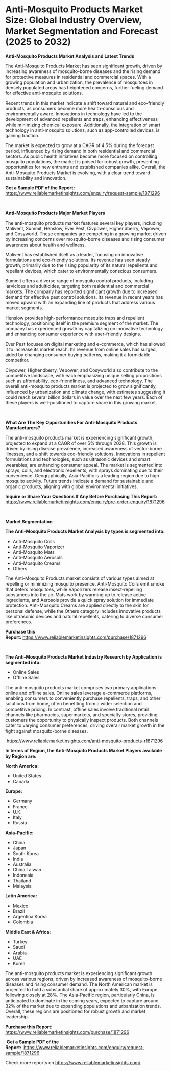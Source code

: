 <p><h1>Anti-Mosquito Products Market Size: Global Industry Overview, Market Segmentation and Forecast (2025 to 2032)</h1></p><p><strong>Anti-Mosquito Products Market Analysis and Latest Trends</strong></p>
<p><p>The Anti-Mosquito Products Market has seen significant growth, driven by increasing awareness of mosquito-borne diseases and the rising demand for protective measures in residential and commercial spaces. With a growing population and urbanization, the prevalence of mosquitoes in densely populated areas has heightened concerns, further fueling demand for effective anti-mosquito solutions. </p><p>Recent trends in this market indicate a shift toward natural and eco-friendly products, as consumers become more health-conscious and environmentally aware. Innovations in technology have led to the development of advanced repellents and traps, enhancing effectiveness while minimizing chemical exposure. Additionally, the integration of smart technology in anti-mosquito solutions, such as app-controlled devices, is gaining traction.</p><p>The market is expected to grow at a CAGR of 4.5% during the forecast period, influenced by rising demand in both residential and commercial sectors. As public health initiatives become more focused on controlling mosquito populations, the market is poised for robust growth, presenting opportunities for new entrants and established companies alike. Overall, the Anti-Mosquito Products Market is evolving, with a clear trend toward sustainability and innovation.</p></p>
<p><strong>Get a Sample PDF of the Report:&nbsp;</strong> <a href="https://www.reliablemarketinsights.com/enquiry/request-sample/1871296?utm_campaign=3583&utm_medium=2&utm_source=Github&utm_content=ia&utm_term=05042025&utm_id=anti-mosquito-products">https://www.reliablemarketinsights.com/enquiry/request-sample/1871296</a></p>
<p>&nbsp;</p>
<p><strong>Anti-Mosquito Products Major Market Players</strong></p>
<p><p>The anti-mosquito products market features several key players, including Malivent, Summit, Henslow, Ever Pest, Civpower, Highendberry, Vepower, and Cosyworld. These companies are competing in a growing market driven by increasing concerns over mosquito-borne diseases and rising consumer awareness about health and wellness.</p><p>Malivent has established itself as a leader, focusing on innovative formulations and eco-friendly solutions. Its revenue has seen steady growth, primarily due to the rising popularity of its natural repellents and repellant devices, which cater to environmentally conscious consumers.</p><p>Summit offers a diverse range of mosquito control products, including larvicides and adulticides, targeting both residential and commercial markets. The company has reported significant growth due to increased demand for effective pest control solutions. Its revenue in recent years has moved upward with an expanding line of products that address various market segments.</p><p>Henslow provides high-performance mosquito traps and repellent technology, positioning itself in the premium segment of the market. The company has experienced growth by capitalizing on innovative technology and enhancing consumer experience with user-friendly designs.</p><p>Ever Pest focuses on digital marketing and e-commerce, which has allowed it to increase its market reach. Its revenue from online sales has surged, aided by changing consumer buying patterns, making it a formidable competitor.</p><p>Civpower, Highendberry, Vepower, and Cosyworld also contribute to the competitive landscape, with each emphasizing unique selling propositions such as affordability, eco-friendliness, and advanced technology. The overall anti-mosquito products market is projected to grow significantly, influenced by urbanization and climate change, with estimates suggesting it could reach several billion dollars in value over the next few years. Each of these players is well-positioned to capture share in this growing market.</p></p>
<p>&nbsp;</p>
<p><strong>What Are The Key Opportunities For Anti-Mosquito Products Manufacturers?</strong></p>
<p><p>The anti-mosquito products market is experiencing significant growth, projected to expand at a CAGR of over 5% through 2028. This growth is driven by rising disease prevalence, increased awareness of vector-borne illnesses, and a shift towards eco-friendly solutions. Innovations in repellent formulations and technologies, such as ultrasonic devices and smart wearables, are enhancing consumer appeal. The market is segmented into sprays, coils, and electronic repellents, with sprays dominating due to their convenience. Geographically, Asia-Pacific is a leading region due to high mosquito activity. Future trends indicate a demand for sustainable and organic products, aligning with global environmental initiatives.</p></p>
<p><strong>Inquire or Share Your Questions If Any Before Purchasing This Report:</strong> <a href="https://www.reliablemarketinsights.com/enquiry/pre-order-enquiry/1871296?utm_campaign=3583&utm_medium=2&utm_source=Github&utm_content=ia&utm_term=05042025&utm_id=anti-mosquito-products">https://www.reliablemarketinsights.com/enquiry/pre-order-enquiry/1871296</a></p>
<p>&nbsp;</p>
<p><strong>Market Segmentation</strong></p>
<p><strong>The Anti-Mosquito Products Market Analysis by types is segmented into:</strong></p>
<p><ul><li>Anti-Mosquito Coils</li><li>Anti-Mosquito Vaporizer</li><li>Anti-Mosquito Mats</li><li>Anti-Mosquito Aerosols</li><li>Anti-Mosquito Creams</li><li>Others</li></ul></p>
<p><p>The Anti-Mosquito Products market consists of various types aimed at repelling or minimizing mosquito presence. Anti-Mosquito Coils emit smoke that deters mosquitoes, while Vaporizers release insect-repelling substances into the air. Mats work by warming up to release active ingredients, and Aerosols provide a quick spray solution for immediate protection. Anti-Mosquito Creams are applied directly to the skin for personal defense, while the Others category includes innovative products like ultrasonic devices and natural repellents, catering to diverse consumer preferences.</p></p>
<p><strong>Purchase this Report:&nbsp;</strong><a href="https://www.reliablemarketinsights.com/purchase/1871296?utm_campaign=3583&utm_medium=2&utm_source=Github&utm_content=ia&utm_term=05042025&utm_id=anti-mosquito-products">https://www.reliablemarketinsights.com/purchase/1871296</a></p>
<p>&nbsp;</p>
<p><strong>The Anti-Mosquito Products Market Industry Research by Application is segmented into:</strong></p>
<p><ul><li>Online Sales</li><li>Offline Sales</li></ul></p>
<p><p>The anti-mosquito products market comprises two primary applications: online and offline sales. Online sales leverage e-commerce platforms, enabling consumers to conveniently purchase repellents, traps, and other solutions from home, often benefiting from a wider selection and competitive pricing. In contrast, offline sales involve traditional retail channels like pharmacies, supermarkets, and specialty stores, providing customers the opportunity to physically inspect products. Both channels cater to varying consumer preferences, driving overall market growth in the fight against mosquito-borne diseases.</p></p>
<p><a href="https://www.reliablemarketinsights.com/anti-mosquito-products-r1871296?utm_campaign=3583&utm_medium=2&utm_source=Github&utm_content=ia&utm_term=05042025&utm_id=anti-mosquito-products">&nbsp;https://www.reliablemarketinsights.com/anti-mosquito-products-r1871296</a></p>
<p><strong>In terms of Region, the Anti-Mosquito Products Market Players available by Region are:</strong></p>
<p>
    <p> <strong> North America: </strong>
        <ul>
            <li>United States</li>
            <li>Canada</li>
        </ul>
        </p> 
    <p> <strong> Europe: </strong>
        <ul>
            <li>Germany</li>
            <li>France</li>
            <li>U.K.</li>
            <li>Italy</li>
            <li>Russia</li>
        </ul>
        </p> 
    <p> <strong> Asia-Pacific: </strong>
        <ul>
            <li>China</li>
            <li>Japan</li>
            <li>South Korea</li>
            <li>India</li>
            <li>Australia</li>
            <li>China Taiwan</li>
            <li>Indonesia</li>
            <li>Thailand</li>
            <li>Malaysia</li>
        </ul>
        </p> 
    <p> <strong> Latin America: </strong>
        <ul>
            <li>Mexico</li>
            <li>Brazil</li>
            <li>Argentina Korea</li>
            <li>Colombia</li>
        </ul>
        </p> 
    <p> <strong> Middle East & Africa: </strong>
        <ul>
            <li>Turkey</li>
            <li>Saudi</li>
            <li>Arabia</li>
            <li>UAE</li>
            <li>Korea</li>
        </ul>
    </p>
    </p>
<p><p>The anti-mosquito products market is experiencing significant growth across various regions, driven by increased awareness of mosquito-borne diseases and rising consumer demand. The North American market is projected to hold a substantial share of approximately 30%, with Europe following closely at 28%. The Asia-Pacific region, particularly China, is anticipated to dominate in the coming years, expected to capture around 32% of the market due to expanding populations and urbanization trends. Overall, these regions are positioned for robust growth and market leadership.</p></p>
<p><strong>Purchase this Report: </strong><a href="https://www.reliablemarketinsights.com/purchase/1871296?utm_campaign=3583&utm_medium=2&utm_source=Github&utm_content=ia&utm_term=05042025&utm_id=anti-mosquito-products">https://www.reliablemarketinsights.com/purchase/1871296</a></p>
<p>&nbsp;<strong>Get a Sample PDF of the Report:&nbsp;&nbsp;</strong><a href="https://www.reliablemarketinsights.com/enquiry/request-sample/1871296?utm_campaign=3583&utm_medium=2&utm_source=Github&utm_content=ia&utm_term=05042025&utm_id=anti-mosquito-products">https://www.reliablemarketinsights.com/enquiry/request-sample/1871296</a></p>
<p><strong></strong></p>
<p>Check more reports on <a href="https://www.reliablemarketinsights.com/?utm_campaign=3583&utm_medium=2&utm_source=Github&utm_content=ia&utm_term=05042025&utm_id=anti-mosquito-products">https://www.reliablemarketinsights.com/</a></p>